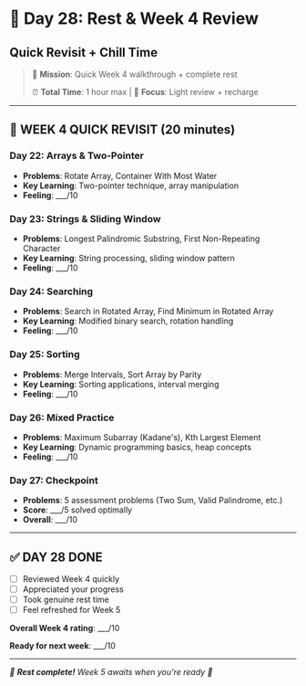 # 🧘 Day 28: Rest & Week 4 Review
## **Quick Revisit + Chill Time**

> 🎯 **Mission**: Quick Week 4 walkthrough + complete rest
> 
> ⏰ **Total Time**: 1 hour max | 🌟 **Focus**: Light review + recharge

---

## 📅 **WEEK 4 QUICK REVISIT (20 minutes)**

### **Day 22: Arrays & Two-Pointer**
- **Problems**: Rotate Array, Container With Most Water
- **Key Learning**: Two-pointer technique, array manipulation
- **Feeling**: ___/10

### **Day 23: Strings & Sliding Window**
- **Problems**: Longest Palindromic Substring, First Non-Repeating Character
- **Key Learning**: String processing, sliding window pattern
- **Feeling**: ___/10

### **Day 24: Searching**
- **Problems**: Search in Rotated Array, Find Minimum in Rotated Array
- **Key Learning**: Modified binary search, rotation handling
- **Feeling**: ___/10

### **Day 25: Sorting**
- **Problems**: Merge Intervals, Sort Array by Parity
- **Key Learning**: Sorting applications, interval merging
- **Feeling**: ___/10

### **Day 26: Mixed Practice**
- **Problems**: Maximum Subarray (Kadane's), Kth Largest Element
- **Key Learning**: Dynamic programming basics, heap concepts
- **Feeling**: ___/10

### **Day 27: Checkpoint**
- **Problems**: 5 assessment problems (Two Sum, Valid Palindrome, etc.)
- **Score**: ___/5 solved optimally
- **Overall**: ___/10

---

## ✅ **DAY 28 DONE**

- [ ] Reviewed Week 4 quickly
- [ ] Appreciated your progress
- [ ] Took genuine rest time
- [ ] Feel refreshed for Week 5

**Overall Week 4 rating**: ___/10

**Ready for next week**: ___/10

---

*🌸 **Rest complete!** Week 5 awaits when you're ready 🌟*
